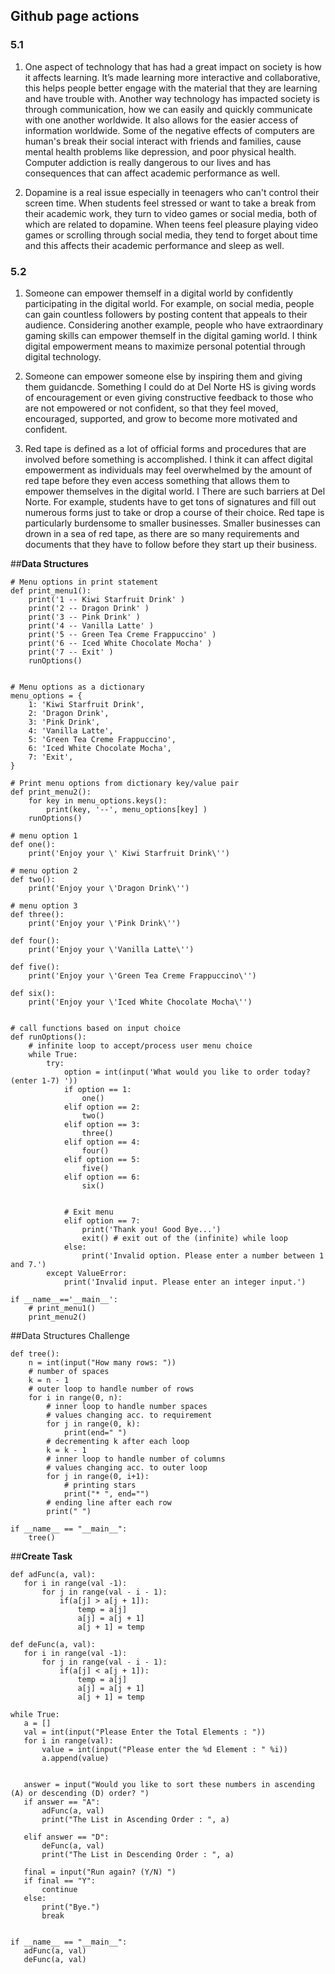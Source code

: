 ## **Github page actions**
### 5.1
1. One aspect of technology that has had a great impact on society is how it affects learning. It’s made learning more interactive and collaborative, this helps people better engage with the material that they are learning and have trouble with. Another way technology has impacted society is through communication, how we can easily and quickly communicate with one another worldwide. It also allows for the easier access of information worldwide. Some of the negative effects of computers are human's break their social interact with friends and families, cause mental health problems like depression, and poor physical health. Computer addiction is really dangerous to our lives and has consequences that can affect academic performance as well.


2. Dopamine is a real issue especially in teenagers who can't control their screen time. When students feel stressed or want to take a break from their academic work, they turn to video games or social media, both of which are related to dopamine. When teens feel pleasure playing video games or scrolling through social media, they tend to forget about time and this affects their academic performance and sleep as well.

### 5.2
1. Someone can empower themself in a digital world by confidently participating in the digital world. For example, on social media, people can gain countless followers by posting content that appeals to their audience. Considering another example, people who have extraordinary gaming skills can empower themself in the digital gaming world. I think digital empowerment means to maximize personal potential through digital technology.

2. Someone can empower someone else by inspiring them and giving them guidancde. Something I could do at Del Norte HS is giving words of encouragement or even giving constructive feedback to those who are not empowered or not confident, so that they feel moved, encouraged, supported, and grow to become more motivated and confident.

3. Red tape is defined as a lot of official forms and procedures that are involved before something is accomplished. I think it can affect digital empowerment as individuals may feel overwhelmed by the amount of red tape before they even access something that allows them to empower themselves in the digital world. I There are such barriers at Del Norte. For example, students have to get tons of signatures and fill out numerous forms just to take or drop a course of their choice. Red tape is particularly burdensome to smaller businesses. Smaller businesses can drown in a sea of red tape, as there are so many requirements and documents that they have to follow before they start up their business. 

##**Data Structures**
```
# Menu options in print statement
def print_menu1():
    print('1 -- Kiwi Starfruit Drink' )
    print('2 -- Dragon Drink' )
    print('3 -- Pink Drink' )
    print('4 -- Vanilla Latte' )
    print('5 -- Green Tea Creme Frappuccino' )
    print('6 -- Iced White Chocolate Mocha' )
    print('7 -- Exit' )
    runOptions()


# Menu options as a dictionary
menu_options = {
    1: 'Kiwi Starfruit Drink',
    2: 'Dragon Drink',
    3: 'Pink Drink',
    4: 'Vanilla Latte',
    5: 'Green Tea Creme Frappuccino',
    6: 'Iced White Chocolate Mocha',
    7: 'Exit',
}

# Print menu options from dictionary key/value pair
def print_menu2():
    for key in menu_options.keys():
        print(key, '--', menu_options[key] )
    runOptions()

# menu option 1
def one():
    print('Enjoy your \' Kiwi Starfruit Drink\'')

# menu option 2
def two():
    print('Enjoy your \'Dragon Drink\'')

# menu option 3
def three():
    print('Enjoy your \'Pink Drink\'')

def four():
    print('Enjoy your \'Vanilla Latte\'')

def five():
    print('Enjoy your \'Green Tea Creme Frappuccino\'')

def six():
    print('Enjoy your \'Iced White Chocolate Mocha\'')


# call functions based on input choice
def runOptions():
    # infinite loop to accept/process user menu choice
    while True:
        try:
            option = int(input('What would you like to order today? (enter 1-7) '))
            if option == 1:
                one()
            elif option == 2:
                two()
            elif option == 3:
                three()
            elif option == 4:
                four()
            elif option == 5:
                five()
            elif option == 6:
                six()


            # Exit menu
            elif option == 7:
                print('Thank you! Good Bye...')
                exit() # exit out of the (infinite) while loop
            else:
                print('Invalid option. Please enter a number between 1 and 7.')
        except ValueError:
            print('Invalid input. Please enter an integer input.')

if __name__=='__main__':
    # print_menu1()
    print_menu2()
 ```
 
##Data Structures Challenge
```
def tree():
    n = int(input("How many rows: "))
    # number of spaces
    k = n - 1
    # outer loop to handle number of rows
    for i in range(0, n):
        # inner loop to handle number spaces
        # values changing acc. to requirement
        for j in range(0, k):
            print(end=" ")
        # decrementing k after each loop
        k = k - 1
        # inner loop to handle number of columns
        # values changing acc. to outer loop
        for j in range(0, i+1):
            # printing stars
            print("* ", end="")
        # ending line after each row
        print(" ")

if __name__ == "__main__":
    tree()
```

##**Create Task**
 ```
def adFunc(a, val):
    for i in range(val -1):
        for j in range(val - i - 1):
            if(a[j] > a[j + 1]):
                temp = a[j]
                a[j] = a[j + 1]
                a[j + 1] = temp

def deFunc(a, val):
    for i in range(val -1):
        for j in range(val - i - 1):
            if(a[j] < a[j + 1]):
                temp = a[j]
                a[j] = a[j + 1]
                a[j + 1] = temp

while True:
    a = []
    val = int(input("Please Enter the Total Elements : "))
    for i in range(val):
        value = int(input("Please enter the %d Element : " %i))
        a.append(value)


    answer = input("Would you like to sort these numbers in ascending (A) or descending (D) order? ")
    if answer == "A":
        adFunc(a, val)
        print("The List in Ascending Order : ", a)

    elif answer == "D":
        deFunc(a, val)
        print("The List in Descending Order : ", a)

    final = input("Run again? (Y/N) ")
    if final == "Y":
        continue
    else:
        print("Bye.")
        break


if __name__ == "__main__":
    adFunc(a, val)
    deFunc(a, val)
 ```

